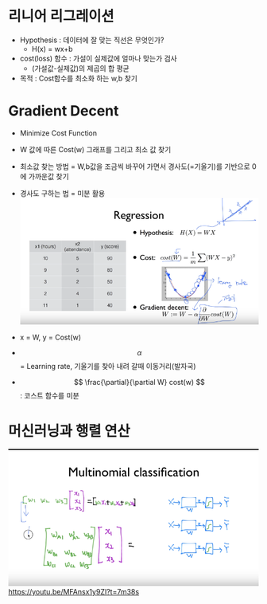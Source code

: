 # 리니어 리그레이션 
* Hypothesis : 데이터에 잘 맞는 직선은 무엇인가? 
    * H(x) = wx+b
* cost(loss) 함수 : 가설이 실제값에 얼마나 맞는가 검사 
    * (가설값-실제값)의 제곱의 합 평균
* 목적 : Cost함수를 최소화 하는 w,b 찾기 

# Gradient Decent 
* Minimize Cost Function 
* W 값에 따른 Cost(w) 그래프를 그리고 최소 값 찾기
* 최소값 찾는 방법 = W,b값을 조금씩 바꾸어 가면서 경사도(=기울기)를 기반으로 0에 가까운값 찾기
* 경사도 구하는 법 = 미분 활용 
![](/assets/re_deep.PNG)
* x = W, y  = Cost(w)
* $$ \alpha $$ = Learning rate, 기울기를 찾아 내려 갈때 이동거리(발자국)

* $$ \frac{\partial}{\partial W} cost(w) $$ : 코스트 함수를 미분



# 머신러닝과 행렬 연산

![](/assets/multimatmal.PNG)
https://youtu.be/MFAnsx1y9ZI?t=7m38s